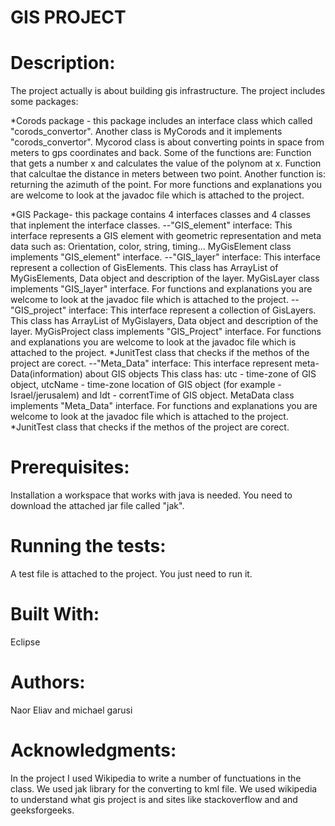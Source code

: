 # GIS PROJECT

# Description:
The project actually is about building gis infrastructure. 
The project includes some packages:

*Corods package - this package includes an interface class which called
"corods_convertor". Another class is MyCorods and it implements "corods_convertor".
Mycorod class is about converting points in space from meters to gps coordinates and back.
Some of the functions are:
Function that gets a number x and calculates the value of the
polynom at x.
Function that calcultae the distance in meters between two point.
Another function is: returning the azimuth of the point.
For more functions and explanations you are welcome to look at the
javadoc file which is attached to the project.


*GIS Package- this package contains 4 interfaces classes and 4 classes that inplement the interface classes.
--"GIS_element" interface: 
 This interface represents a GIS element with geometric representation and meta data such as:
 Orientation, color, string, timing...
 MyGisElement class implements "GIS_element" interface.
 --"GIS_layer" interface: 
 This interface  represent a collection of GisElements.
 This class has ArrayList of MyGisElements,  Data object and description of the layer.
 MyGisLayer class implements "GIS_layer" interface.
 For  functions and explanations you are welcome to look at the
javadoc file which is attached to the project.
--"GIS_project" interface: 
 This interface  represent a collection of GisLayers.
 This class has ArrayList of MyGislayers,  Data object and description of the layer.
 MyGisProject class implements "GIS_Project" interface.
 For  functions and explanations you are welcome to look at the
javadoc file which is attached to the project.
*JunitTest class that checks if the methos of the project are  corect.
--"Meta_Data" interface: 
 This interface  represent  meta-Data(information) about GIS objects
 This class has: utc - time-zone of GIS object,  utcName - time-zone location of GIS object (for example - Israel/jerusalem)
 and  ldt - correntTime  of GIS object.
 MetaData class implements "Meta_Data" interface.
 For  functions and explanations you are welcome to look at the
javadoc file which is attached to the project.
*JunitTest class that checks if the methos of the project are  corect.




# Prerequisites:
Installation a workspace that works with java is needed.
You need to download the attached jar file called "jak".

# Running the tests:
A test file is attached to the project. You just need to run it.

# Built With:

Eclipse

# Authors:
Naor Eliav and michael garusi

# Acknowledgments:
In the project I used Wikipedia to write a number of functuations in
the class.
We used jak library for the converting to kml file.
We used wikipedia to understand what gis project is and sites like stackoverflow and and geeksforgeeks.
